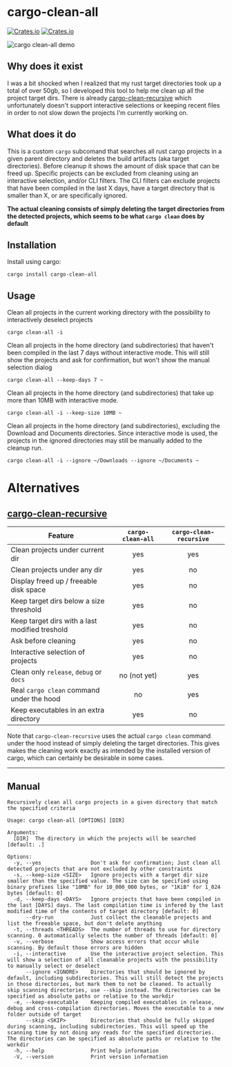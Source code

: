# cargo-clean-all
[![Crates.io](https://img.shields.io/crates/v/cargo-clean-all?style=flat-square)](https://crates.io/crates/cargo-clean-all)
[![Crates.io](https://img.shields.io/crates/l/cargo-clean-all?style=flat-square)](https://crates.io/crates/cargo-clean-all)

![cargo clean-all demo](assets/cargo-clean-all-demo.gif)

## Why does it exist
I was a bit shocked when I realized that my rust target directories took up a total of over 50gb, 
so I developed this tool to help me clean up all the project target dirs. There is already 
[cargo-clean-recursive](https://github.com/IgaguriMK/cargo-clean-recursive) which unfortunately 
doesn't support interactive selections or keeping recent files in order to not slow down the 
projects I'm currently working on.

## What does it do

This is a custom `cargo` subcomand that searches all rust cargo projects in a given parent 
directory and deletes the build artifacts (aka target directories). Before cleanup it shows the 
amount of disk space that can be freed up. Specific projects can be excluded from cleaning using 
an interactive selection, and/or CLI filters. The CLI filters can exclude projects that have been 
compiled in the last X days, have a target directory that is smaller than X, or are specifically 
ignored.


**The actual cleaning consists of simply deleting the target directories from the detected projects,
which seems to be what `cargo clean` does by default**

## Installation

Install using cargo:
```
cargo install cargo-clean-all
```

## Usage

Clean all projects in the current working directory with the possibility to 
interactively deselect projects
```
cargo clean-all -i
```

Clean all projects in the home directory (and subdirectories) that haven't been compiled in the 
last 7 days without interactive mode. This will still show the projects and ask for confirmation, 
but won't show the manual selection dialog
```
cargo clean-all --keep-days 7 ~
```

Clean all projects in the home directory (and subdirectories) that take up more than 10MB with 
interactive mode.
```
cargo clean-all -i --keep-size 10MB ~
```

Clean all projects in the home directory (and subdirectories), excluding the Download and Documents 
directories. Since interactive mode is used, the projects in the ignored directories may still be
manually added to the cleanup run.
```
cargo clean-all -i --ignore ~/Downloads --ignore ~/Documents ~
```

# Alternatives

## [cargo-clean-recursive](https://github.com/IgaguriMK/cargo-clean-recursive)

| Feature      | `cargo-clean-all` | `cargo-clean-recursive` |
|------------------------------------------------|:---:|:---:|
| Clean projects under current dir               | yes | yes |
| Clean projects under any dir                   | yes | no  |
| Display freed up / freeable disk space         | yes | no  |
| Keep target dirs below a size threshold        | yes | no  |
| Keep target dirs with a last modified treshold | yes | no  |
| Ask before cleaning                            | yes | no  |
| Interactive selection of projects              | yes | no  |
| Clean only `release`, `debug` or `docs`        | no (not yet)  | yes |
| Real `cargo clean` command under the hood      | no  | yes |
| Keep executables in an extra directory         | yes | no  |

Note that `cargo-clean-recursive` uses the actual `cargo clean` command under the hood instead of 
simply deleting the target directories. This gives makes the cleaning work exactly as intended by 
the installed version of cargo, which can certainly be desirable in some cases.

---
## Manual

```
Recursively clean all cargo projects in a given directory that match the specified criteria

Usage: cargo clean-all [OPTIONS] [DIR]

Arguments:
  [DIR]  The directory in which the projects will be searched [default: .]

Options:
  -y, --yes                Don't ask for confirmation; Just clean all detected projects that are not excluded by other constraints
  -s, --keep-size <SIZE>   Ignore projects with a target dir size smaller than the specified value. The size can be specified using binary prefixes like "10MB" for 10_000_000 bytes, or "1KiB" for 1_024 bytes [default: 0]
  -d, --keep-days <DAYS>   Ignore projects that have been compiled in the last [DAYS] days. The last compilation time is infered by the last modified time of the contents of target directory [default: 0]
      --dry-run            Just collect the cleanable projects and list the freeable space, but don't delete anything
  -t, --threads <THREADS>  The number of threads to use for directory scanning. 0 automatically selects the number of threads [default: 0]
  -v, --verbose            Show access errors that occur while scanning. By default those errors are hidden
  -i, --interactive        Use the interactive project selection. This will show a selection of all cleanable projects with the possibility to manually select or deselect
      --ignore <IGNORE>    Directories that should be ignored by default, including subdirectories. This will still detect the projects in those directories, but mark them to not be cleaned. To actually skip scanning directories, use --skip instead. The directories can be specified as absolute paths or relative to the workdir
  -e, --keep-executable    Keeping compiled executables in release, debug and cross-compilation directories. Moves the executable to a new folder outside of target
      --skip <SKIP>        Directories that should be fully skipped during scanning, including subdirectories. This will speed up the scanning time by not doing any reads for the specified directories. The directories can be specified as absolute paths or relative to the workdir
  -h, --help               Print help information
  -V, --version            Print version information
```
